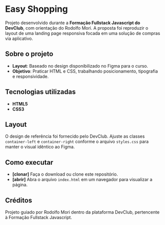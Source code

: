 # Easy Shopping

Projeto desenvolvido durante a **Formação Fullstack Javascript do DevClub**, com orientação do Rodolfo Mori. A proposta foi reproduzir o layout de uma landing page responsiva focada em uma solução de compras via aplicativo.

## Sobre o projeto

- **Layout**: Baseado no design disponibilizado no Figma para o curso.
- **Objetivo**: Praticar HTML e CSS, trabalhando posicionamento, tipografia e responsividade.

## Tecnologias utilizadas

- **HTML5**
- **CSS3**

## Layout

O design de referência foi fornecido pelo DevClub. Ajuste as classes `container-left` e `container-right` conforme o arquivo `styles.css` para manter o visual idêntico ao Figma.

## Como executar

- **[clonar]** Faça o download ou clone este repositório.
- **[abrir]** Abra o arquivo `index.html` em um navegador para visualizar a página.

## Créditos

Projeto guiado por Rodolfo Mori dentro da plataforma DevClub, pertencente à Formação Fullstack Javascript.
